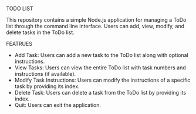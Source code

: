 TODO LIST

This repository contains a simple Node.js application for managing a ToDo list through the command line interface. 
Users can add, view, modify, and delete tasks in the ToDo list.

FEATRUES

- Add Task: Users can add a new task to the ToDo list along with optional instructions.
- View Tasks: Users can view the entire ToDo list with task numbers and instructions (if available).
- Modify Task Instructions: Users can modify the instructions of a specific task by providing its index.
- Delete Task: Users can delete a task from the ToDo list by providing its index.
- Quit: Users can exit the application.
